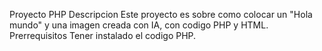 Proyecto PHP
Descripcion
Este proyecto es sobre como colocar un "Hola mundo" y una imagen creada con IA, con codigo PHP y HTML.
Prerrequisitos
Tener instalado el codigo PHP.
